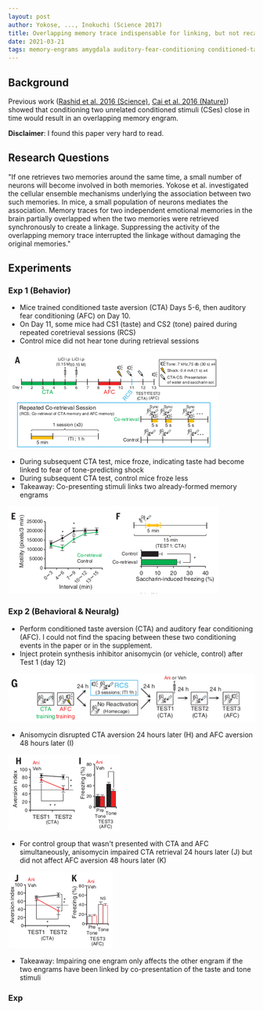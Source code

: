 ```yaml
---
layout: post
author: Yokose, ..., Inokuchi (Science 2017)
title: Overlapping memory trace indispensable for linking, but not recalling, individual memories
date: 2021-03-21
tags: memory-engrams amygdala auditory-fear-conditioning conditioned-taste-aversion
---
```


## Background

Previous work ([Rashid et al. 2016 (Science)](rashid_science_2016_competition_memory_engrams.md),
[Cai et al. 2016 (Nature)](cai_science_2016_shared_memory_engrams.md)) showed that conditioning
two unrelated conditioned stimuli (CSes) close in time would result in an overlapping memory engram. 

__Disclaimer__: I found this paper very hard to read. 

## Research Questions

"If one retrieves two memories around the same time, a small number of neurons will 
become involved in both memories. Yokose et al. investigated the cellular ensemble 
mechanisms underlying the association between two such memories. In mice, a small 
population of neurons mediates the association. Memory traces for two independent 
emotional memories in the brain partially overlapped when the two memories were retrieved 
synchronously to create a linkage. Suppressing the activity of the overlapping memory
trace interrupted the linkage without damaging the original memories."

## Experiments

### Exp 1 (Behavior)

- Mice trained conditioned taste aversion (CTA) Days 5-6, then auditory fear conditioning (AFC) on Day 10.
- On Day 11, some mice had CS1 (taste) and CS2 (tone) paired during repeated coretrieval sessions (RCS)
- Control mice did not hear tone during retrieval sessions

![](yokose_science_2017_overlapping_memory_engrams/1A.png)

- During subsequent CTA test, mice froze, indicating taste had become linked to fear of tone-predicting shock
- During subsequent CTA test, control mice froze less
- Takeaway: Co-presenting stimuli links two already-formed memory engrams

![](yokose_science_2017_overlapping_memory_engrams/1EF.png)

### Exp 2 (Behavioral & Neuralg)

- Perform conditioned taste aversion (CTA) and auditory fear conditioning (AFC). I could not find
  the spacing between these two conditioning events in the paper or in the supplement.
- Inject protein synthesis inhibitor anisomycin (or vehicle, control)
  after Test 1 (day 12)

![](yokose_science_2017_overlapping_memory_engrams/1G.png)  

- Anisomycin disrupted CTA aversion 24 hours later (H) and AFC aversion 48 hours later (I)

![](yokose_science_2017_overlapping_memory_engrams/1HI.png)

- For control group that wasn't presented with CTA and AFC simultaneously, anisomycin impaired
CTA retrieval 24 hours later (J) but did not affect AFC aversion 48 hours later (K)

![](yokose_science_2017_overlapping_memory_engrams/1JK.png)

- Takeaway: Impairing one engram only affects the other engram if the two engrams have been linked
  by co-presentation of the taste and tone stimuli
  
### Exp 


